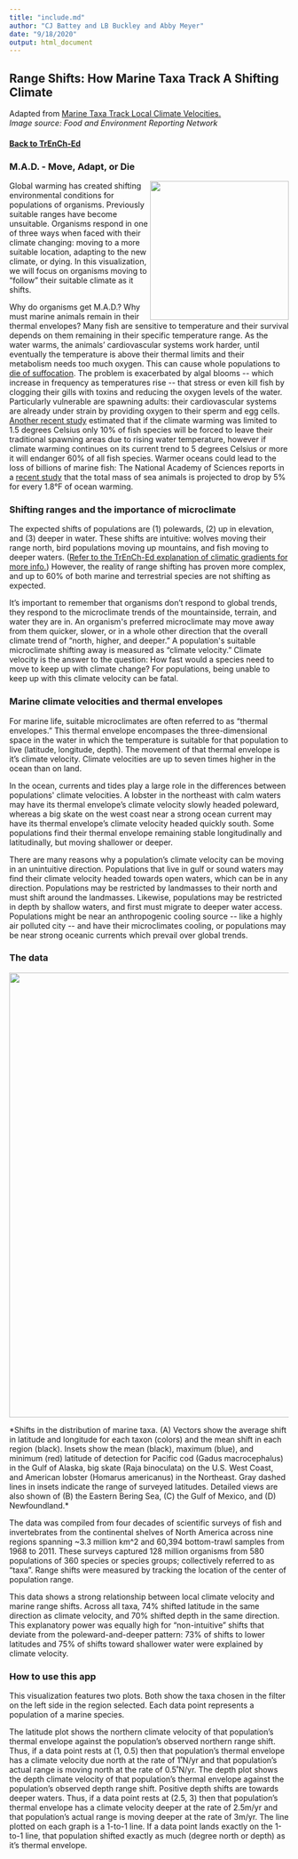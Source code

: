 ```yaml
---
title: "include.md"
author: "CJ Battey and LB Buckley and Abby Meyer"
date: "9/18/2020"
output: html_document
---
```


## Range Shifts: How Marine Taxa Track A Shifting Climate

Adapted from [Marine Taxa Track Local Climate Velocities.](https://science.sciencemag.org/content/341/6151/1239)   
*Image source: Food and Environment Reporting Network*    

#### [Back to TrEnCh-Ed](https://trench-ed.github.io/#)   

### M.A.D. - Move, Adapt, or Die

<p>
<img src="https://thefern.org/wp-content/uploads/2019/05/Full-Spread1-Featured.png"/, height="250 px", align="right">
</p>

Global warming has created shifting environmental conditions for populations of organisms. Previously suitable ranges have become unsuitable. Organisms respond in one of three ways when faced with their climate changing: moving to a more suitable location, adapting to the new climate, or dying. In this visualization, we will focus on organisms moving to “follow” their suitable climate as it shifts.   

Why do organisms get M.A.D.? Why must marine animals remain in their thermal envelopes? Many fish are sensitive to temperature and their survival depends on them remaining in their specific temperature range. As the water warms, the animals’ cardiovascular systems work harder, until eventually the temperature is above their thermal limits and their metabolism needs too much oxygen. This can cause whole populations to [die of suffocation](https://www.nature.com/news/2007/070101/full/070101-5.html). The problem is exacerbated by algal blooms -- which increase in frequency as temperatures rise -- that stress or even kill fish by clogging their gills with toxins and reducing the oxygen levels of the water. Particularly vulnerable are spawning adults: their cardiovascular systems are already under strain by providing oxygen to their sperm and egg cells. [Another recent study](https://science.sciencemag.org/content/369/6499/65) estimated that if the climate warming was limited to 1.5 degrees Celsius only 10% of fish species will be forced to leave their traditional spawning areas due to rising water temperature, however if climate warming continues on its current trend to 5 degrees Celsius or more it will endanger 60% of all fish species. Warmer oceans could lead to the loss of billions of marine fish: The National Academy of Sciences reports in a [recent study](https://www.pnas.org/content/116/26/12907) that the total mass of sea animals is projected to drop by 5% for every 1.8°F of ocean warming.      

### Shifting ranges and the importance of microclimate

The expected shifts of populations are (1) polewards, (2) up in elevation, and (3) deeper in water. These shifts are intuitive: wolves moving their range north, bird populations moving up mountains, and fish moving to deeper waters. ([Refer to the TrEnCh-Ed explanation of climatic gradients for more info.](https://trench-ed.github.io/#gradients)) However, the reality of range shifting has proven more complex, and up to 60% of both marine and terrestrial species are not shifting as expected.    

It’s important to remember that organisms don’t respond to global trends, they respond to the microclimate trends of the mountainside, terrain, and water they are in. An organism's preferred microclimate may move away from them quicker, slower, or in a whole other direction that the overall climate trend of “north, higher, and deeper.” A population's suitable microclimate shifting away is measured as “climate velocity.” Climate velocity is the answer to the question: How fast would a species need to move to keep up with climate change? For populations, being unable to keep up with this climate velocity can be fatal.    

### Marine climate velocities and thermal envelopes

For marine life, suitable microclimates are often referred to as “thermal envelopes.” This thermal envelope encompases the three-dimensional space in the water in which the temperature is suitable for that population to live (latitude, longitude, depth). The movement of that thermal envelope is it’s climate velocity. Climate velocities are up to seven times higher in the ocean than on land.    

In the ocean, currents and tides play a large role in the differences between populations' climate velocities. A lobster in the northeast with calm waters may have its thermal envelope’s climate velocity slowly headed poleward, whereas a big skate on the west coast near a strong ocean current may have its thermal envelope’s climate velocity headed quickly south. Some populations find their thermal envelope remaining stable longitudinally and latitudinally, but moving shallower or deeper.    

There are many reasons why a population’s climate velocity can be moving in an unintuitive direction. Populations that live in gulf or sound waters may find their climate velocity headed towards open waters, which can be in any direction. Populations may be restricted by landmasses to their north and must shift around the landmasses. Likewise, populations may be restricted in depth by shallow waters, and first must migrate to deeper water access. Populations might be near an anthropogenic cooling source -- like a highly air polluted city -- and have their microclimates cooling, or populations may be near strong oceanic currents which prevail over global trends.    

### The data

<p align="center">
<img src="https://science.sciencemag.org/content/sci/341/6151/1239/F1.large.jpg"/, width="800px", align="center">
</p>
*Shifts in the distribution of marine taxa. (A) Vectors show the average shift in latitude and longitude for each taxon (colors) and the mean shift in each region (black). Insets show the mean (black), maximum (blue), and minimum (red) latitude of detection for Pacific cod (Gadus macrocephalus) in the Gulf of Alaska, big skate (Raja binoculata) on the U.S. West Coast, and American lobster (Homarus americanus) in the Northeast. Gray dashed lines in insets indicate the range of surveyed latitudes. Detailed views are also shown of (B) the Eastern Bering Sea, (C) the Gulf of Mexico, and (D) Newfoundland.*   

  

The data was compiled from four decades of scientific surveys of fish and invertebrates from the continental shelves of North America across nine regions spanning ~3.3 million km^2 and 60,394 bottom-trawl samples from 1968 to 2011. These surveys captured 128 million organisms from 580 populations of 360 species or species groups; collectively referred to as “taxa”. Range shifts were measured by tracking the location of the center of population range.    

This data shows a strong relationship between local climate velocity and marine range shifts. Across all taxa, 74% shifted latitude in the same direction as climate velocity, and 70% shifted depth in the same direction. This explanatory power was equally high for “non-intuitive” shifts that deviate from the poleward-and-deeper pattern: 73% of shifts to lower latitudes and 75% of shifts toward shallower water were explained by climate velocity.    

### How to use this app

This visualization features two plots. Both show the taxa chosen in the filter on the left side in the region selected. Each data point represents a population of a marine species.    

The latitude plot shows the northern climate velocity of that population’s thermal envelope against the population’s observed northern range shift. Thus, if a data point rests at (1, 0.5) then that population’s thermal envelope has a climate velocity due north at the rate of 1˚N/yr and that population’s actual range is moving north at the rate of 0.5˚N/yr. The depth plot shows the depth climate velocity of that population’s thermal envelope against the population’s observed depth range shift. Positive depth shifts are towards deeper waters. Thus, if a data point rests at (2.5, 3) then that population’s thermal envelope has a climate velocity deeper at the rate of 2.5m/yr and that population’s actual range is moving deeper at the rate of 3m/yr. The line plotted on each graph is a 1-to-1 line. If a data point lands exactly on the 1-to-1 line, that population shifted exactly as much (degree north or depth) as it’s thermal envelope.


